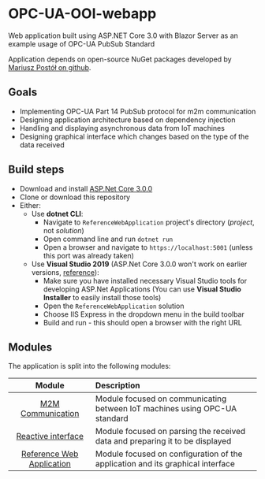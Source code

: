 # OPC-UA-OOI-webapp

Web application built using ASP.NET Core 3.0 with Blazor Server as an example usage of OPC-UA PubSub Standard

Application depends on open-source NuGet packages developed by [Mariusz Postół on github](https://github.com/mpostol/OPC-UA-OOI).

## Goals

- Implementing OPC-UA Part 14 PubSub protocol for m2m communication
- Designing application architecture based on dependency injection
- Handling and displaying asynchronous data from IoT machines
- Designing graphical interface which changes based on the type of the data received

## Build steps

- Download and install [ASP.Net Core 3.0.0](https://github.com/aspnet/AspNetCore/releases/tag/v3.0.0)
- Clone or download this repository
- Either:
  - Use **dotnet CLI**:
    - Navigate to `ReferenceWebApplication` project's directory (*project*, not *solution*)
    - Open command line and run `dotnet run`
    - Open a browser and navigate to `https://localhost:5001` (unless this port was already taken)
  - Use **Visual Studio 2019** (ASP.Net Core 3.0.0 won't work on earlier versions, [reference](https://github.com/dotnet/core/blob/master/release-notes/3.0/3.0.0/3.0.0.md)):
    - Make sure you have installed necessary Visual Studio tools for developing ASP.Net Applications (You can use **Visual Studio Installer** to easily install those tools)
    - Open the `ReferenceWebApplication` solution
    - Choose IIS Express in the dropdown menu in the build toolbar
    - Build and run - this should open a browser with the right URL

## Modules

The application is split into the following modules:

| Module | Description |
|:------:|:------------|
| [M2M Communication](M2M) | Module focused on communicating between IoT machines using OPC-UA standard |
| [Reactive interface](ReactiveInterface) | Module focused on parsing the received data and preparing it to be displayed |
| [Reference Web Application](ReferenceWebApplication) | Module focused on configuration of the application and its graphical interface |
